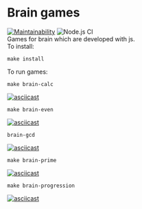 # Brain games
[![Maintainability](https://api.codeclimate.com/v1/badges/ebcc5026458fffe9baa1/maintainability)](https://codeclimate.com/github/akulahere/frontend-project-lvl1/maintainability)
![Node.js CI](https://github.com/akulahere/frontend-project-lvl1/workflows/Node.js%20CI/badge.svg?branch=master)  
Games for brain which are developed with js.  
To install:  
```
make install  
```  
To run games:
```
make brain-calc
```  
[![asciicast](https://asciinema.org/a/9O7OwntbkwAE7b9BA0iewRTjl.svg)](https://asciinema.org/a/9O7OwntbkwAE7b9BA0iewRTjl)
```
make brain-even
```
[![asciicast](https://asciinema.org/a/d6OuwMJIMhynWPWSJICWL8Mb1.svg)](https://asciinema.org/a/d6OuwMJIMhynWPWSJICWL8Mb1)
```
brain-gcd
```
[![asciicast](https://asciinema.org/a/h8wxKjWRpTRtm3kW5xLNR2UaH.svg)](https://asciinema.org/a/h8wxKjWRpTRtm3kW5xLNR2UaH)
```
make brain-prime
```
[![asciicast](https://asciinema.org/a/0TBkwqQsAzr6Imj8EiwREjr2I.svg)](https://asciinema.org/a/0TBkwqQsAzr6Imj8EiwREjr2I)
```
make brain-progression
```
[![asciicast](https://asciinema.org/a/NIyZKIAjkZFtyTBqXloY31Hu4.svg)](https://asciinema.org/a/NIyZKIAjkZFtyTBqXloY31Hu4)